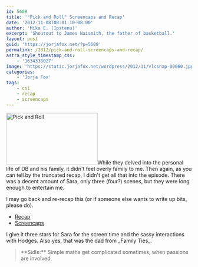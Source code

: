 ```yaml
---
id: 5609
title: '"Pick and Roll" Screencaps and Recap'
date: '2012-11-08T08:01:10-08:00'
author: 'Mika E. (Ipstenu)'
excerpt: 'Shoutout to James Naismith, the father of basketball.'
layout: post
guid: 'https://jorjafox.net/?p=5609'
permalink: /2012/pick-and-roll-screencaps-and-recap/
astra_style_timestamp_css:
    - '1634338027'
image: 'https://static.jorjafox.net/wordpress/2012/11/vlcsnap-00060.jpg'
categories:
    - 'Jorja Fox'
tags:
    - csi
    - recap
    - screencaps
---
```


<img class="alignleft size-medium wp-image-5610" title="Pick and Roll" src="//static.jorjafox.net/wordpress/2012/11/vlcsnap-00060-248x140.jpg" alt="Pick and Roll" width="248" height="140" />While they delved into the personal life of DB and his family, it didn't feel overly family to me. Then again, as you can tell by the truncated recap, I didn't get all that into the episode. There was a decent amount of Sara, only three (four?) scenes, but they were long enough to entertain me.

I may go back and re-recap this (or if someone else wants to write up bits, please do).
<ul>
	<li><a href="https://jorjafox.net/wiki/Pick_and_Roll">Recap</a></li>
	<li><a href="https://jorjafox.net/gallery/tv/csi/season13/06pick/">Screencaps</a></li>
</ul>
I give it three stars for Sara for the screen time and the sassy interactions with Hodges. Also yes, that was the dad from _Family Ties_.
<blockquote>**Sidle:** Simple maths get complicated sometimes, when passions are involved.</blockquote>
